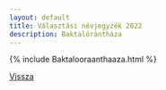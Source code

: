 ```yaml
---
layout: default
title: Választási névjegyzék 2022
description: Baktalórántháza
---
```


{% include Baktalooraanthaaza.html %}

[Vissza](./)